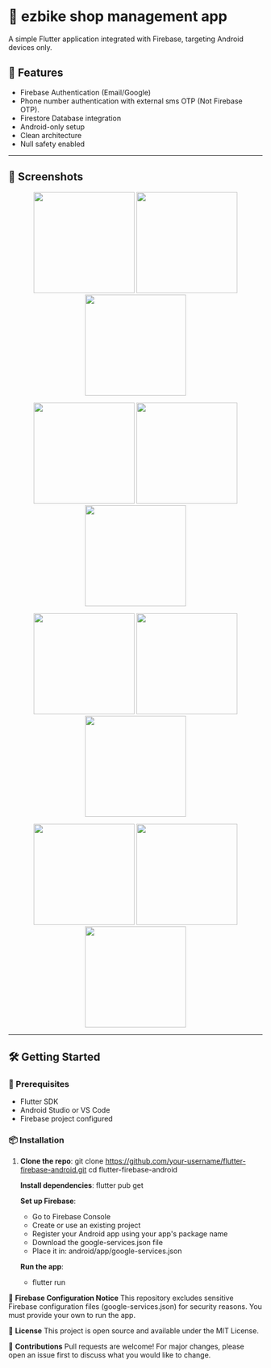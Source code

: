 # 📱 ezbike shop management app

A simple Flutter application integrated with Firebase, targeting Android devices only.

## 🚀 Features

- Firebase Authentication (Email/Google)
- Phone number authentication with external sms OTP (Not Firebase OTP). 
- Firestore Database integration
- Android-only setup
- Clean architecture
- Null safety enabled
---

## 📱 Screenshots

<p align="center">
  <img src="https://github.com/user-attachments/assets/eb8929fc-2b39-4102-9271-91803a002923" width="200"/>
  <img src="https://github.com/user-attachments/assets/86dc4063-7ef7-475c-b4f6-e6fef0448d9a" width="200"/>
  <img src="https://github.com/user-attachments/assets/dcfcd2b2-8be0-44c3-b1f4-a7c6bd60113c" width="200"/>
</p>
<p align="center">
  <img src="https://github.com/user-attachments/assets/12a4b46d-4eb8-4765-b7c6-2a7cc1ffde1a" width="200"/>
  <img src="https://github.com/user-attachments/assets/f7e04d60-e367-4f96-b982-c65700a43a92" width="200"/>
  <img src="https://github.com/user-attachments/assets/5f311001-e96e-43a7-887b-b7ae414d3d6b" width="200"/>
</p>
<p align="center">
  <img src="https://github.com/user-attachments/assets/d129c71c-a112-4cf0-82c8-2eacb58cd3be" width="200"/>
  <img src="https://github.com/user-attachments/assets/548da45b-add4-4c9c-924a-a88d51bd2201" width="200"/>
  <img src="https://github.com/user-attachments/assets/267420f0-21a1-48d9-8b89-c79eb75299b9" width="200"/>
</p>
<p align="center">
  <img src="https://github.com/user-attachments/assets/a5cc967f-f06f-41d0-8dbe-6bfd324fe8dd" width="200"/>
  <img src="https://github.com/user-attachments/assets/5c2ed4e4-4fca-4772-a488-ebc61ffce070" width="200"/>
  <img src="https://github.com/user-attachments/assets/1d433096-3905-46ec-b79b-580d947731ad" width="200"/>
</p>

---
## 🛠️ Getting Started

### 🔧 Prerequisites

- Flutter SDK
- Android Studio or VS Code
- Firebase project configured

### 📦 Installation

1. **Clone the repo**:
     git clone https://github.com/your-username/flutter-firebase-android.git
     cd flutter-firebase-android
   
   **Install dependencies**:
     flutter pub get
   
   **Set up Firebase**:
     - Go to Firebase Console
     - Create or use an existing project
     - Register your Android app using your app's package name
     - Download the google-services.json file
     - Place it in: android/app/google-services.json
       
    **Run the app**:
     - flutter run
       
🔐 **Firebase Configuration Notice**
This repository excludes sensitive Firebase configuration files (google-services.json) for security reasons. You must provide your own to run the app.


🧾 **License**
This project is open source and available under the MIT License.

🤝 **Contributions**
Pull requests are welcome! For major changes, please open an issue first to discuss what you would like to change.


